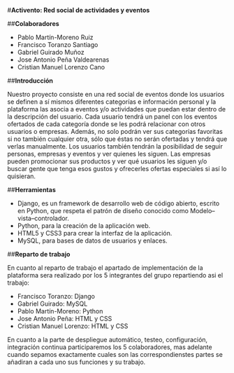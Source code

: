 #__Activento: Red social de actividades y eventos__

##__Colaboradores__

* Pablo Martín-Moreno Ruiz
* Francisco Toranzo Santiago
* Gabriel Guirado Muñoz
* Jose Antonio Peña Valdearenas
* Cristian Manuel Lorenzo Cano

##__Introducción__

Nuestro proyecto consiste en una red social de eventos donde los usuarios se definen a sí mismos diferentes categorías e información personal y la plataforma las asocia a eventos y/o actividades que puedan estar dentro de la descripción del usuario.
Cada usuario tendrá un panel con los eventos ofertados de cada categoría donde se les podrá relacionar con otros usuarios o empresas. Además, no solo podrán ver sus categorías favoritas si no también cualquier otra, sólo que éstas no serán ofertadas y tendrá que verlas manualmente. 
Los usuarios también tendrán la posibilidad de seguir personas, empresas y eventos y ver quienes les siguen.
Las empresas pueden promocionar sus productos y ver qué usuarios les siguen y/o buscar gente que tenga esos gustos y ofrecerles ofertas especiales si así lo quisieran.

##__Herramientas__

* Django, es un framework de desarrollo web de código abierto, escrito en Python, que respeta el patrón de diseño conocido como Modelo–vista–controlador.
* Python, para la creación de la aplicación web.
* HTML5 y CSS3 para crear la interfaz de la aplicación.
* MySQL, para bases de datos de usuarios y enlaces.

##__Reparto de trabajo__

En cuanto al reparto de trabajo el apartado de implementación de la plataforma sera realizado por los 5 integrantes del grupo repartiendo asi el trabajo:

* Francisco Toranzo: Django
* Gabriel Guirado: MySQL
* Pablo Martín-Moreno: Python
* Jose Antonio Peña: HTML y CSS
* Cristian Manuel Lorenzo: HTML y CSS

En cuanto a la parte de despliegue automático, testeo, configuración, integración continua participaremos los 5 colaboradores,  mas adelante cuando sepamos exactamente cuales son las correspondienstes partes se añadiran a cada uno sus funciones y su trabajo.

